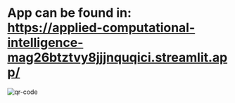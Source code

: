 # App can be found in: https://applied-computational-intelligence-mag26btztvy8jjjnquqici.streamlit.app/
![qr-code](https://github.com/DatAlbertW/Applied-Computational-Intelligence/assets/144963224/e4949176-6a01-40a4-947a-6bd05a21fcb6)
